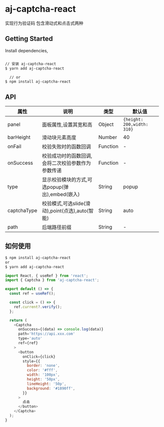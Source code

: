 # aj-captcha-react
实现行为验证码 包含滑动式和点击式两种
## Getting Started

Install dependencies,

```bash

// 安装 aj-captcha-react
$ yarn add aj-captcha-react

  // or
$ npm install aj-captcha-react
```


## API

|属性|说明|类型|默认值|
|----|----|-----|----|
|panel|面板属性,设置其宽和高|Object|`{height: 200,width: 310}`|
|barHeight|滑动块元素高度|Number|40|
|onFail|校验失败时的函数回调|Function|-|
|onSuccess|校验成功时的函数回调,会将二次校验参数作为参数传递|Function|-|
|type|显示校验模块的方式,可选popup(弹出),embed(嵌入)|String|popup|
|captchaType|校验模式,可选slide(滑动),point(点选),auto(智能)|String|auto|
|path|后端路径前缀|String|-|


## 如何使用

```bash
$ npm install aj-captcha-react
or 
$ yarn add aj-captcha-react

```


```js
import React, { useRef } from 'react';
import { Captcha } from 'aj-captcha-react';

export default () => {
  const ref = useRef();

  const click = () => {
    ref.current?.verify();
  };

  return (
    <Captcha
      onSuccess={(data) => console.log(data)}
      path='https://api.xxx.com'
      type='auto'
      ref={ref}
    >
      <button
        onClick={click}
        style={{
          border: 'none',
          color: '#fff',
          width: '100px',
          height: '50px',
          lineHeight: '50p',
          background: '#1890ff',
        }}
      >
        点击
      </button>
    </Captcha>
  );
}

```
